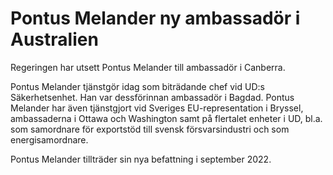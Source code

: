 # Pontus Melander ny ambassadör i Australien

Regeringen har utsett Pontus Melander till ambassadör i Canberra.

Pontus Melander tjänstgör idag som biträdande chef vid UD:s Säkerhetsenhet. Han var dessförinnan ambassadör i Bagdad. Pontus Melander har även tjänstgjort vid Sveriges EU-representation i Bryssel, ambassaderna i Ottawa och Washington samt på flertalet enheter i UD, bl.a. som samordnare för exportstöd till svensk försvarsindustri och som energisamordnare.

Pontus Melander tillträder sin nya befattning i september 2022.

